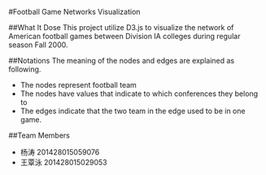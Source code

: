 #Football Game Networks Visualization

##What It Dose
This project utilize D3.js to visualize the network of American football games
between Division IA colleges during regular season Fall 2000.


##Notations
The meaning of the nodes and edges are explained as following.

* The nodes represent football team
* The nodes have values that indicate to which conferences they belong to
* The edges indicate that the two team in the edge used to be in one game.

##Team Members
* 杨涛 201428015059076
* 王覃泳 201428015029053